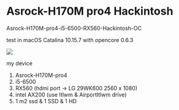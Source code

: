 # Asrock-H170M pro4 Hackintosh

Asrock-H170M-pro4-i5-6500-RX560-Hackintosh-OC

test in macOS Catalina 10.15.7 with opencore 0.6.3

![](https://github.com/loukafai/asrock-H170-Hackintosh/raw/main/scrrencap/%E8%9E%A2%E5%B9%95%E6%88%AA%E5%9C%96%202020-11-06%20%E4%B8%8A%E5%8D%884.28.01.png)

my device

1. Asrock-H170M-pro4
1. i5-6500
1. RX560 (hdmi port -> LG 29WK600  2560 x 1080)
1. intel AX200 (use Itlwm & AirportItlwm drive)
1. 1 m2 ssd & 1 SSD & 1 HD
